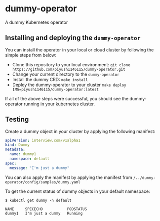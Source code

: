 # dummy-operator
A dummy Kubernetes operator

## Installing and deploying the `dummy-operator`
You can install the operator in your local or cloud cluster by
following the simple steps from below:

- Clone this repository to your local environment:
`git clone https://github.com/piyush1146115/dummy-operator.git`
- Change your current directory to the `dummy-operator`
- Install the dummy CRD: `make install`
- Deploy the dummy-operator to your cluster `make deploy IMG=piyush1146115/dummy-operator:latest`

If all of the above steps were successful, you should see the dummy-operator
running in your kubernetes cluster.

## Testing

Create a dummy object in your cluster by applying the following manifest:

```yaml
apiVersion: interview.com/v1alpha1
kind: Dummy
metadata:
  name: dummy1
  namespace: default
spec:
  message: "I'm just a dummy"
```

You can also apply the manifest by applying the manifest from `/../dummy-operator/config/samples/dummy.yaml`

To get the current status of dummy objects in your default namespace:
```
$ kubectl get dummy -n default

NAME     SPECECHO           PODSTATUS
dummy1   I'm just a dummy   Running
```